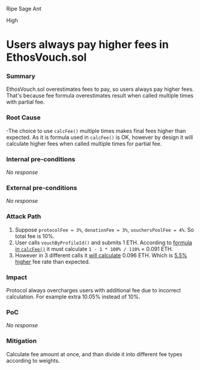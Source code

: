 Ripe Sage Ant

High

# Users always pay higher fees in EthosVouch.sol

### Summary

EthosVouch.sol overestimates fees to pay, so users always pay higher fees. That's because fee formula overestimates result when called multiple times with partial fee.

### Root Cause

-The choice to use `calcFee()` multiple times makes final fees higher than expected. As it is formula used in `calcFee()` is OK, however by design it will calculate higher fees when called multiple times for partial fee.

### Internal pre-conditions

_No response_

### External pre-conditions

_No response_

### Attack Path

1. Suppose `protocolFee = 3%`, `donationFee = 3%`, `vouchersPoolFee = 4%`. So total fee is 10%.
2. User calls `vouchByProfileId()` and submits 1 ETH. According to [formula in `calcFee()`](https://github.com/sherlock-audit/2024-11-ethos-network-ii/blob/main/ethos/packages/contracts/contracts/EthosVouch.sol#L976-L985) it must calculate `1 - 1 * 100% / 110%` = 0.091 ETH.
3. However in 3 different calls it [will calculate](https://www.wolframalpha.com/input?i=%281+-+1+*+100%25+%2F+103%25%29+%2B+%281+-+1+*+100%25+%2F+103%25%29+%2B+%281+-+1+*+100%25+%2F+104%25%29) 0.096 ETH. Which is [5.5% higher](https://www.wolframalpha.com/input?i=%280.096+-+0.091%29+%2F+0.091+*+100) fee rate than expected.

### Impact

Protocol always overcharges users with additional fee due to incorrect calculation. For example extra 10.05% instead of 10%.

### PoC

_No response_

### Mitigation

Calculate fee amount at once, and than divide it into different fee types according to weights.